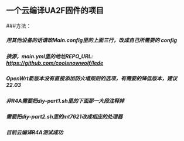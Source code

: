 
## 一个云编译UA2F固件的项目

###方法：
##### 用其他设备的话请改Main.config里的上面三行，改成自己所需要的 config
##### 换源，main.yml里的地址REPO_URL: https://github.com/coolsnowwolf/lede
##### OpenWrt新版本没有直接添加防火墙规则的选项，有需要的降低版本，建议22.03
##### 非R4A需要把diy-part1.sh里的下面那一大段注释掉
##### 需要把diy-part2.sh里的mt7621改成相应的处理器
##### 目前云编译R4A测试成功
